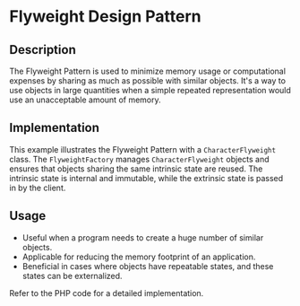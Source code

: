 # Flyweight Design Pattern

## Description

The Flyweight Pattern is used to minimize memory usage or computational expenses by sharing as much as possible with similar objects. It's a way to use objects in large quantities when a simple repeated representation would use an unacceptable amount of memory.

## Implementation

This example illustrates the Flyweight Pattern with a `CharacterFlyweight` class. The `FlyweightFactory` manages `CharacterFlyweight` objects and ensures that objects sharing the same intrinsic state are reused. The intrinsic state is internal and immutable, while the extrinsic state is passed in by the client.

## Usage

- Useful when a program needs to create a huge number of similar objects.
- Applicable for reducing the memory footprint of an application.
- Beneficial in cases where objects have repeatable states, and these states can be externalized.

Refer to the PHP code for a detailed implementation.
